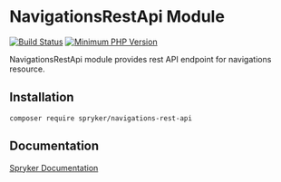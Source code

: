 # NavigationsRestApi Module
[![Build Status](https://travis-ci.org/spryker/navigations-rest-api.svg)](https://travis-ci.org/spryker/navigations-rest-api)
[![Minimum PHP Version](https://img.shields.io/badge/php-%3E%3D%207.2-8892BF.svg)](https://php.net/)

NavigationsRestApi module provides rest API endpoint for navigations resource.

## Installation

```
composer require spryker/navigations-rest-api
```

## Documentation

[Spryker Documentation](https://academy.spryker.com/developing_with_spryker/module_guide/modules.html)
